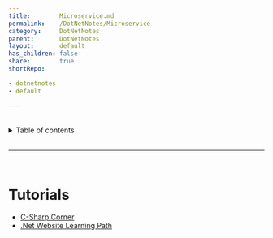 ```yaml
---
title:        Microservice.md
permalink:    /DotNetNotes/Microservice
category:     DotNetNotes
parent:       DotNetNotes
layout:       default
has_children: false
share:        true
shortRepo:

- dotnetnotes
- default

---
```


<br/>

<details markdown="block">    
<summary>    
Table of contents    
</summary>    
{: .text-delta }    
1. TOC    
{:toc}    
</details>

<br/>

---

<br/>

# Tutorials

- [C-Sharp Corner](https://www.c-sharpcorner.com/article/microservice-using-asp-net-core/)
- [.Net Website Learning Path](https://learn.microsoft.com/en-us/training/paths/create-microservices-with-dotnet/)